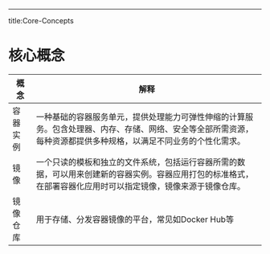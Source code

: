 ---
title:Core-Concepts

# 核心概念



| 概念 |解释 |  
| --- | --- | 
| 容器实例 |  一种基础的容器服务单元，提供处理能力可弹性伸缩的计算服务。包含处理器、内存、存储、网络、安全等全部所需资源，每种资源都提供多种规格，以满足不同业务的个性化需求。   |     
|   镜像  |    一个只读的模板和独立的文件系统，包括运行容器所需的数据，可以用来创建新的容器实例。容器应用打包的标准格式，在部署容器化应用时可以指定镜像，镜像来源于镜像仓库。 | 
|   镜像仓库  |  用于存储、分发容器镜像的平台，常见如Docker Hub等| 
